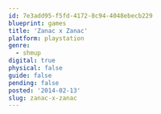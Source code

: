 ```yaml
---
id: 7e3add95-f5fd-4172-8c94-4048ebecb229
blueprint: games
title: 'Zanac x Zanac'
platform: playstation
genre:
  - shmup
digital: true
physical: false
guide: false
pending: false
posted: '2014-02-13'
slug: zanac-x-zanac
---
```

